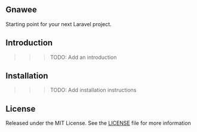 ## Gnawee

Starting point for your next Laravel project.

## Introduction

>>> TODO: Add an introduction

## Installation

>>> TODO: Add installation instructions

## License

Released under the MIT License. See the [LICENSE](LICENSE) file for more information
